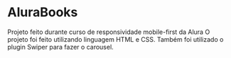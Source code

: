 # AluraBooks
Projeto feito durante curso de responsividade mobile-first da Alura
O projeto foi feito utilizando linguagem HTML e CSS. Também foi utilizado o plugin Swiper para fazer o carousel.
